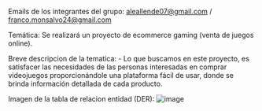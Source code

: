 Emails de los integrantes del grupo: 
aleallende07@gmail.com  / franco.monsalvo24@gmail.com

Temática: 
Se realizará un proyecto de ecommerce gaming (venta de juegos online).

Breve descripcion de la tematica: - Lo que buscamos en este proyecto, es satisfacer las necesidades de las personas interesadas en comprar videojuegos proporcionándole una plataforma fácil de usar, donde se brinda información detallada de cada producto.


Imagen de la tabla de relacion entidad (DER):
![image](https://github.com/FrancoMartinMonsalvo/TPE-Parte-1/assets/29075572/30313c01-f142-4be2-92db-3f5fefd9a052)
